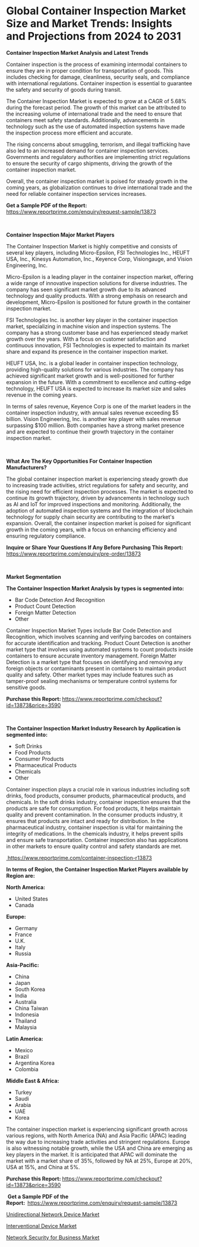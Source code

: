 <p><h1>Global Container Inspection Market Size and Market Trends: Insights and Projections from 2024 to 2031</h1></p><p><strong>Container Inspection Market Analysis and Latest Trends</strong></p>
<p><p>Container inspection is the process of examining intermodal containers to ensure they are in proper condition for transportation of goods. This includes checking for damage, cleanliness, security seals, and compliance with international regulations. Container inspection is essential to guarantee the safety and security of goods during transit.</p><p>The Container Inspection Market is expected to grow at a CAGR of 5.68% during the forecast period. The growth of this market can be attributed to the increasing volume of international trade and the need to ensure that containers meet safety standards. Additionally, advancements in technology such as the use of automated inspection systems have made the inspection process more efficient and accurate.</p><p>The rising concerns about smuggling, terrorism, and illegal trafficking have also led to an increased demand for container inspection services. Governments and regulatory authorities are implementing strict regulations to ensure the security of cargo shipments, driving the growth of the container inspection market.</p><p>Overall, the container inspection market is poised for steady growth in the coming years, as globalization continues to drive international trade and the need for reliable container inspection services increases.</p></p>
<p><strong>Get a Sample PDF of the Report:&nbsp;</strong> <a href="https://www.reportprime.com/enquiry/request-sample/13873">https://www.reportprime.com/enquiry/request-sample/13873</a></p>
<p>&nbsp;</p>
<p><strong>Container Inspection Major Market Players</strong></p>
<p><p>The Container Inspection Market is highly competitive and consists of several key players, including Micro-Epsilon, FSI Technologies Inc., HEUFT USA, Inc., Kinesys Automation, Inc., Keyence Corp, Visiongauge, and Vision Engineering, Inc.</p><p>Micro-Epsilon is a leading player in the container inspection market, offering a wide range of innovative inspection solutions for diverse industries. The company has seen significant market growth due to its advanced technology and quality products. With a strong emphasis on research and development, Micro-Epsilon is positioned for future growth in the container inspection market.</p><p>FSI Technologies Inc. is another key player in the container inspection market, specializing in machine vision and inspection systems. The company has a strong customer base and has experienced steady market growth over the years. With a focus on customer satisfaction and continuous innovation, FSI Technologies is expected to maintain its market share and expand its presence in the container inspection market.</p><p>HEUFT USA, Inc. is a global leader in container inspection technology, providing high-quality solutions for various industries. The company has achieved significant market growth and is well-positioned for further expansion in the future. With a commitment to excellence and cutting-edge technology, HEUFT USA is expected to increase its market size and sales revenue in the coming years.</p><p>In terms of sales revenue, Keyence Corp is one of the market leaders in the container inspection industry, with annual sales revenue exceeding $5 billion. Vision Engineering, Inc. is another key player with sales revenue surpassing $100 million. Both companies have a strong market presence and are expected to continue their growth trajectory in the container inspection market.</p></p>
<p>&nbsp;</p>
<p><strong>What Are The Key Opportunities For Container Inspection Manufacturers?</strong></p>
<p><p>The global container inspection market is experiencing steady growth due to increasing trade activities, strict regulations for safety and security, and the rising need for efficient inspection processes. The market is expected to continue its growth trajectory, driven by advancements in technology such as AI and IoT for improved inspections and monitoring. Additionally, the adoption of automated inspection systems and the integration of blockchain technology for supply chain security are contributing to the market's expansion. Overall, the container inspection market is poised for significant growth in the coming years, with a focus on enhancing efficiency and ensuring regulatory compliance.</p></p>
<p><strong>Inquire or Share Your Questions If Any Before Purchasing This Report:</strong> <a href="https://www.reportprime.com/enquiry/pre-order/13873">https://www.reportprime.com/enquiry/pre-order/13873</a></p>
<p>&nbsp;</p>
<p><strong>Market Segmentation</strong></p>
<p><strong>The Container Inspection Market Analysis by types is segmented into:</strong></p>
<p><ul><li>Bar Code Detection And Recognition</li><li>Product Count Detection</li><li>Foreign Matter Detection</li><li>Other</li></ul></p>
<p><p>Container Inspection Market Types include Bar Code Detection and Recognition, which involves scanning and verifying barcodes on containers for accurate identification and tracking. Product Count Detection is another market type that involves using automated systems to count products inside containers to ensure accurate inventory management. Foreign Matter Detection is a market type that focuses on identifying and removing any foreign objects or contaminants present in containers to maintain product quality and safety. Other market types may include features such as tamper-proof sealing mechanisms or temperature control systems for sensitive goods.</p></p>
<p><strong>Purchase this Report:&nbsp;</strong><a href="https://www.reportprime.com/checkout?id=13873&price=3590">https://www.reportprime.com/checkout?id=13873&price=3590</a></p>
<p>&nbsp;</p>
<p><strong>The Container Inspection Market Industry Research by Application is segmented into:</strong></p>
<p><ul><li>Soft Drinks</li><li>Food Products</li><li>Consumer Products</li><li>Pharmaceutical Products</li><li>Chemicals</li><li>Other</li></ul></p>
<p><p>Container inspection plays a crucial role in various industries including soft drinks, food products, consumer products, pharmaceutical products, and chemicals. In the soft drinks industry, container inspection ensures that the products are safe for consumption. For food products, it helps maintain quality and prevent contamination. In the consumer products industry, it ensures that products are intact and ready for distribution. In the pharmaceutical industry, container inspection is vital for maintaining the integrity of medications. In the chemicals industry, it helps prevent spills and ensure safe transportation. Container inspection also has applications in other markets to ensure quality control and safety standards are met.</p></p>
<p><a href="https://www.reportprime.com/container-inspection-r13873">&nbsp;https://www.reportprime.com/container-inspection-r13873</a></p>
<p><strong>In terms of Region, the Container Inspection Market Players available by Region are:</strong></p>
<p>
    <p> <strong> North America: </strong>
        <ul>
            <li>United States</li>
            <li>Canada</li>
        </ul>
        </p> 
    <p> <strong> Europe: </strong>
        <ul>
            <li>Germany</li>
            <li>France</li>
            <li>U.K.</li>
            <li>Italy</li>
            <li>Russia</li>
        </ul>
        </p> 
    <p> <strong> Asia-Pacific: </strong>
        <ul>
            <li>China</li>
            <li>Japan</li>
            <li>South Korea</li>
            <li>India</li>
            <li>Australia</li>
            <li>China Taiwan</li>
            <li>Indonesia</li>
            <li>Thailand</li>
            <li>Malaysia</li>
        </ul>
        </p> 
    <p> <strong> Latin America: </strong>
        <ul>
            <li>Mexico</li>
            <li>Brazil</li>
            <li>Argentina Korea</li>
            <li>Colombia</li>
        </ul>
        </p> 
    <p> <strong> Middle East & Africa: </strong>
        <ul>
            <li>Turkey</li>
            <li>Saudi</li>
            <li>Arabia</li>
            <li>UAE</li>
            <li>Korea</li>
        </ul>
    </p>
    </p>
<p><p>The container inspection market is experiencing significant growth across various regions, with North America (NA) and Asia Pacific (APAC) leading the way due to increasing trade activities and stringent regulations. Europe is also witnessing notable growth, while the USA and China are emerging as key players in the market. It is anticipated that APAC will dominate the market with a market share of 35%, followed by NA at 25%, Europe at 20%, USA at 15%, and China at 5%.</p></p>
<p><strong>Purchase this Report: </strong><a href="https://www.reportprime.com/checkout?id=13873&price=3590">https://www.reportprime.com/checkout?id=13873&price=3590</a></p>
<p>&nbsp;<strong>Get a Sample PDF of the Report:&nbsp;&nbsp;</strong><a href="https://www.reportprime.com/enquiry/request-sample/13873">https://www.reportprime.com/enquiry/request-sample/13873</a></p>
<p><strong></strong></p>
<p><p><a href="https://github.com/ohumlzho95/Market-Research-Report-List-1/blob/main/unidirectional-network-device-market.md">Unidirectional Network Device Market</a></p><p><a href="https://github.com/Krdamani25/Market-Research-Report-List-2/blob/main/interventional-device-market.md">Interventional Device Market</a></p><p><a href="https://github.com/lizaRempel/Market-Research-Report-List-1/blob/main/network-security-for-business-market.md">Network Security for Business Market</a></p></p>
